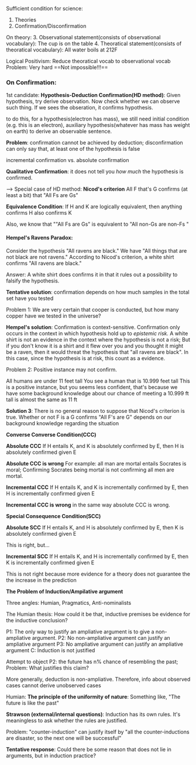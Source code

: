 Sufficient condition for science:
1. Theories
2. Confirmation/Disconfirmation

On theory:
3. Observational statement(consists of observational vocabulary): The cup is on the table
4. Theoratical statement(consists of theoratical vocabulary): All water boils at 212F

Logical Positivism: Reduce theoratical vocab to observational vocab
Problem: Very hard ==Not impossible!!!==

### On Confirmation:


1st candidate: **Hypothesis-Deduction Confirmation(HD method)**:
Given hypothesis, try derive observation. Now check whether we can observe such thing. If we sees the obseration, it confirms hypothesis.

to do this, for a hypothesis(electron has mass), we still need initial condition (e.g. this is an electron), auxiliary hypothesis(whatever has mass has weight on earth) to derive an observable sentence.

**Problem**: 
confirmation cannot be achieved by deduction; 
disconfirmation can only say that, at least one of the hypothesis is false 

incremental confirmation vs. absolute confirmation

**Qualitative Confirmation**: it does not tell you *how much* the hypothesis is confirmed.

--> Special case of HD method: 
**Nicod's criterion** All F that's G confirms (at least a bit) that "All Fs are Gs"

**Equivalence Condition**: If H and K are logically equivalent, then anything confirms H also confirms K

Also, we know that ""All Fs are Gs" is equivalent to "All non-Gs are non-Fs "

#### Hempel's Ravens Paradox: 

Consider the hypothesis "All ravens are black." We have "All things that are not black are not ravens." According to Nicod's criterion, a white shirt confirms "All ravens are black."

Answer: A white shirt does confirms it in that it rules out a possibility to falsify the hypothesis.

**Tentative solution**: confirmation depends on how much samples in the total set have you tested

Problem 1: We are very certain that cooper is conducted, but how many copper have we tested in the universe?

**Hempel's solution**: Confirmation is context-sensitive. Confirmation only occurs in the context in which hypothesis hold up to *epistemic risk.* A white shirt is not an evidence in the context where the hypothesis is not a risk; But if you don't know it is a shirt and it flew over you and you thought it might be a raven, then it would threat the hypothesis that "all ravens are black". In this case, since the hypothesis is at risk, this count as a evidence.

Problem 2: Positive instance may not confirm.

All humans are under 11 feet tall
You see a human that is 10.999 feet tall
This is a positive instance, but you seems less confident, that's because we have some background knowledge about our chance of meeting a 10.999 ft tall is almost the same as 11 ft

**Solution 3**: There is no general reason to suppose that Nicod's criterion is true. Whether or not F is a G confirms "All F's are G" depends on our background knowledge regarding the situation

**Converse Converse Condition(CCC)**

**Absolute CCC** If H entails K, and K is absolutely confirmed by E, then H is absolutely confirmed given E

**Absolute CCC is wrong** For example: all man are mortal entails Socrates is moral; Confirming Socrates being mortal is not confirming all men are mortal.

**Incremental CCC** If H entails K, and K is incrementally confirmed by E, then H is incrementally confirmed given E

**Incremental CCC is wrong** in the same way absolute CCC is wrong.

**Special Consequence Condition(SCC)**

**Absolute SCC** If H entails K, and H is absolutely confirmed by E, then K is absolutely confirmed given E

This is right, but...

**Incremental SCC** If H entails K, and H is incrementally confirmed by E, then K is incrementally confirmed given E

This is not right because more evidence for a theory does not guarantee the the increase in the prediction

**The Problem of Induction/Ampilative argument**

Three angles: Humian, Pragmatics, Anti-nominalists

The Humian thesis: How could it be that, inductive premises be evidence for the inductive conclusion?

P1: The only way to justify an ampliative argument is to give a non-ampliative argument.
P2: No non-ampliative argument can justify an ampliative argument
P3: No ampliative argument can justify an ampliative argument
C: Induction is not justified

Attempt to object P2: the future has n% chance of resembling the past; 
	Problem: What justifies this claim?

More generally, deduction is non-ampliative. Therefore, info about observed cases cannot derive unobserved cases

Humian: **The principle of the uniformity of nature**: Something like, "The future is like the past"

**Strawson (external/internal questions)**: Induction has its own rules. It's meaningless to ask whether the rules are justified.

Problem: "counter-induction" can justify itself by "all the counter-inductions are disaster, so the next one will be successful"

**Tentative response**: Could there be some reason that does not lie in arguments, but in induction practice?